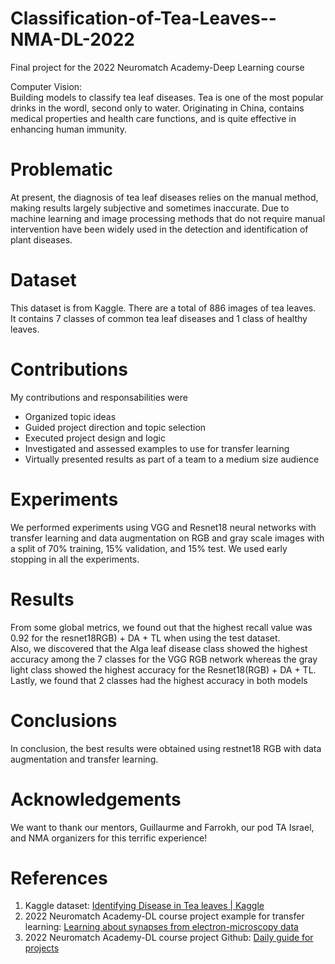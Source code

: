 # Classification-of-Tea-Leaves--NMA-DL-2022
Final project for the 2022 Neuromatch Academy-Deep Learning course

Computer Vision:
<br>
Building models to classify tea leaf diseases. Tea is one of the most popular drinks in the wordl, second only to water. Originating in China, contains medical properties and health care functions, and is quite effective in enhancing human immunity.

# Problematic

At present, the diagnosis of tea leaf diseases relies on the manual method, making results largely subjective and sometimes inaccurate.
Due to machine learning and image processing methods that do not require manual intervention have been widely used in the detection and identification of plant diseases.

# Dataset

This dataset is from Kaggle. There are a total of 886 images of tea leaves. 
<br>
It contains 7 classes of common tea leaf diseases and 1 class of healthy leaves.

# Contributions 

My contributions and responsabilities were 

* Organized topic ideas
* Guided project direction and topic selection
* Executed project design and logic 
* Investigated and assessed examples to use for transfer learning 
* Virtually presented results as part of a team to a medium size audience 

# Experiments

We performed experiments using VGG and Resnet18 neural networks with transfer learning and data augmentation on RGB and gray scale images with a split of 70% training, 15% validation, and 15% test. We used early stopping in all the experiments. 

# Results 

From some global metrics, we found out that the highest recall value was 0.92 for the resnet18RGB) + DA + TL when using the test dataset. 
<br>
Also, we discovered that the Alga leaf disease class showed the highest accuracy among the 7 classes for the VGG RGB network whereas the gray light class showed the highest accuracy for the Resnet18(RGB) + DA + TL. 
<br>
Lastly, we found that 2 classes had the highest accuracy in both models

# Conclusions 

In conclusion, the best results were obtained using restnet18 RGB with data augmentation and transfer learning. 

# Acknowledgements 

We want to thank our mentors, Guillaurme and Farrokh, our pod TA Israel, and NMA organizers for this terrific experience!

# References 

1. Kaggle dataset: [Identifying Disease in Tea leaves | Kaggle](https://www.kaggle.com/datasets/shashwatwork/identifying-disease-in-tea-leafs)
2. 2022 Neuromatch Academy-DL course project example for transfer learning: [Learning about synapses from electron-microscopy data](https://deeplearning.neuromatch.io/projects/ComputerVision/slides.html)
3. 2022 Neuromatch Academy-DL course project Github: [Daily guide for projects](https://deeplearning.neuromatch.io/projects/docs/project_guidance.html)



